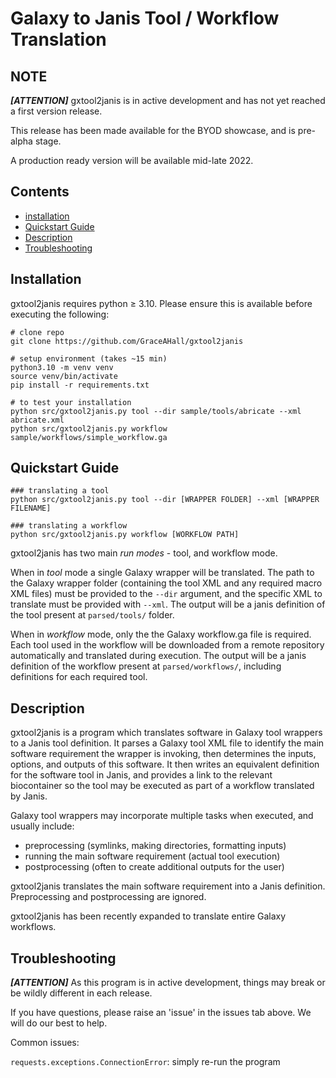 

# Galaxy to Janis Tool / Workflow Translation

## NOTE

***[ATTENTION]*** gxtool2janis is in active development and has not yet reached a first version release. 

This release has been made available for the BYOD showcase, and is pre-alpha stage. 

A production ready version will be available mid-late 2022. 


## Contents

- [installation](#installation)
- [Quickstart Guide](#quickstart-guide)
- [Description](#description)
- [Troubleshooting](#troubleshooting)


## Installation

gxtool2janis requires python ≥ 3.10. Please ensure this is available before executing the following: 

```
# clone repo
git clone https://github.com/GraceAHall/gxtool2janis

# setup environment (takes ~15 min)
python3.10 -m venv venv
source venv/bin/activate
pip install -r requirements.txt

# to test your installation
python src/gxtool2janis.py tool --dir sample/tools/abricate --xml abricate.xml
python src/gxtool2janis.py workflow sample/workflows/simple_workflow.ga
```


## Quickstart Guide

```
### translating a tool
python src/gxtool2janis.py tool --dir [WRAPPER FOLDER] --xml [WRAPPER FILENAME]

### translating a workflow
python src/gxtool2janis.py workflow [WORKFLOW PATH]
```

gxtool2janis has two main *run modes* - tool, and workflow mode.

When in *tool* mode a single Galaxy wrapper will be translated. The path to the Galaxy wrapper folder (containing the tool XML and any required macro XML files) must be provided to the `--dir` argument, and the specific XML to translate must be provided with `--xml`.  The output will be a janis definition of the tool present at `parsed/tools/` folder. 

When in *workflow* mode, only the the Galaxy workflow.ga file is required. Each tool used in the workflow will be downloaded from a remote repository automatically and translated during execution. The output will be a janis definition of the workflow present at `parsed/workflows/`, including definitions for each required tool. 


## Description

gxtool2janis is a program which translates software in Galaxy tool wrappers to a Janis tool definition. It parses a Galaxy tool XML file to identify the main software requirement the wrapper is invoking, then determines the inputs, options, and outputs of this software. It then writes an equivalent definition for the software tool in Janis, and provides a link to the relevant biocontainer so the tool may be executed as part of a workflow translated by Janis. 

Galaxy tool wrappers may incorporate multiple tasks when executed, and usually include:
- preprocessing (symlinks, making directories, formatting inputs)
- running the main software requirement (actual tool execution)
- postprocessing (often to create additional outputs for the user)

gxtool2janis translates the main software requirement into a Janis definition. Preprocessing and postprocessing are ignored. 

gxtool2janis has been recently expanded to translate entire Galaxy workflows.  


## Troubleshooting

***[ATTENTION]*** As this program is in active development, things may break or be wildly different in each release. 

If you have questions, please raise an 'issue' in the issues tab above. We will do our best to help. 

Common issues: 

`requests.exceptions.ConnectionError`: simply re-run the program
